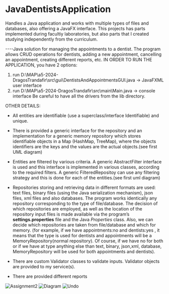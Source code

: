 # JavaDentistsApplication
Handles a Java application and works with multiple types of files and databases, also offering a JavaFX interface.
This projects has parts implemented during facultiy laboratories, but also parts that I created studying independently from the curriculum.

----Java solution for managing the appointments to a dentist. The program allows CRUD operations for dentists, adding a new appointment, cancelling an appointment, creating different reports, etc.
IN ORDER TO RUN THE APPLICATION, you have 2 options:
1. run D:\MAP\a5-2024-DragosTrandafir\src\gui\DentistsAndAppointmentsGUI.java -> JavaFXML user interface
2. run D:\MAP\a5-2024-DragosTrandafir\src\main\Main.java                      -> console interface
Be careful to have all the drivers from the lib directory.


OTHER DETAILS:
-	All entities are identifiable (use a superclass/interface Identifiable) and unique.
-	There is provided a generic interface for the repository and an implementation for a generic memory repository which stores identifiable objects in a Map (HashMap, TreeMap), where the objects identifiers are the keys and the values are the actual objects.(see first UML diagram)
-	Entities are filtered by various criteria. A generic AbstractFilter interface is used and this interface is implemented in various classes, according to the required filters. A generic FilteredRepositoy can use any filtering strategy and this is done for each of the entities.(see first uml diagram)



-	Repositories storing and retrieving data in different formats are used: text files, binary files (using the Java serialization mechanism), json files, xml files and also databases. The program works identically any repository corresponding to the type of file/database. The decision of which repositories are employed, as well as the location of the repository input files is made available via the program’s **settings.properties** file and the Java *Properties* class. Also, we can decide which repositories are taken from file/database and which for memory. (for example, if we have appointments:no and dentists:yes , it means that the type is used for dentists and appointments will be a MemoryRepository(normal repository). Of course, if we have no for both or if we have at type anything else than text, binary, json,xml, database, MemoryRepository will be used for both appointments and dentists).
- There are custom Validator classes to validate inputs. Validator objects are provided to my service(s).
- There are provided different reports

  
![Assignment2](https://github.com/user-attachments/assets/e29d642a-69a7-4c95-9605-95c6414f4ec3)
![Diagram](https://github.com/user-attachments/assets/6567ef50-1441-4ea1-a408-c41452d5222c)
![Undo](https://github.com/user-attachments/assets/30d37702-336e-4202-b164-29b12085838a)








